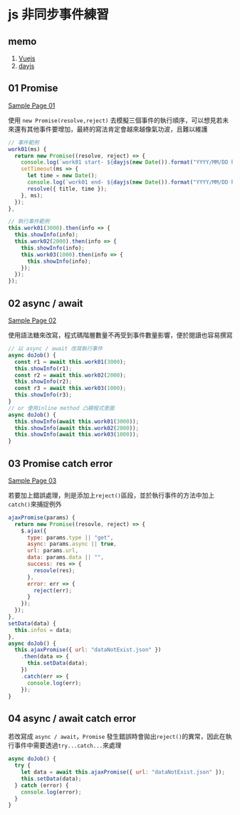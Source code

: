 # js 非同步事件練習

## memo

1. [Vuejs](https://vuejs.org/)
1. [dayjs](https://github.com/iamkun/dayjs)

## 01 Promise

[Sample Page 01](promiseSample01.html)

使用 `new Promise(resolve,reject)` 去模擬三個事件的執行順序，可以想見若未來還有其他事件要增加，最終的寫法肯定會越來越像氣功波，且難以維護

```js
// 事件範例
work01(ms) {
  return new Promise((resolve, reject) => {
    console.log(`work01 start- ${dayjs(new Date()).format("YYYY/MM/DD hh:mm:ss")}`);
    setTimeout(ms => {
      let time = new Date();
      console.log(`work01 end- ${dayjs(new Date()).format("YYYY/MM/DD hh:mm:ss")}`);
      resolve({ title, time });
    }, ms);
  });
},

// 執行事件範例
this.work01(3000).then(info => {
  this.showInfo(info);
  this.work02(2000).then(info => {
    this.showInfo(info);
    this.work03(1000).then(info => {
      this.showInfo(info);
    });
  });
});

```

## 02 async / await

[Sample Page 02](promiseSample02.html)

使用語法糖來改寫，程式碼階層數量不再受到事件數量影響，便於閱讀也容易撰寫

```js
// 以 async / await 改寫執行事件
async doJob() {
  const r1 = await this.work01(3000);
  this.showInfo(r1);
  const r2 = await this.work02(2000);
  this.showInfo(r2);
  const r3 = await this.work03(1000);
  this.showInfo(r3);
}
// or 使用inline method 凸顯程式意圖
async doJob() {
  this.showInfo(await this.work01(3000));
  this.showInfo(await this.work02(2000));
  this.showInfo(await this.work03(1000));
}
```

## 03 Promise catch error

[Sample Page 03](promiseSample03.html)

若要加上錯誤處理，則是添加上`reject()`區段，並於執行事件的方法中加上`catch()`來捕捉例外

```js
ajaxPromise(params) {
  return new Promise((resovle, reject) => {
    $.ajax({
      type: params.type || "get",
      async: params.async || true,
      url: params.url,
      data: params.data || "",
      success: res => {
        resovle(res);
      },
      error: err => {
        reject(err);
      }
    });
  });
},
setData(data) {
  this.infos = data;
},
async doJob() {
  this.ajaxPromise({ url: "dataNotExist.json" })
    .then(data => {
      this.setData(data);
    })
    .catch(err => {
      console.log(err);
    });
}
```

## 04 async / await catch error

若改寫成 `async / await`，`Promise` 發生錯誤時會拋出`reject()`的異常，因此在執行事件中需要透過`try...catch...`來處理

```js
async doJob() {
  try {
    let data = await this.ajaxPromise({ url: "dataNotExist.json" });
    this.setData(data);
  } catch (error) {
    console.log(error);
  }
}
```
